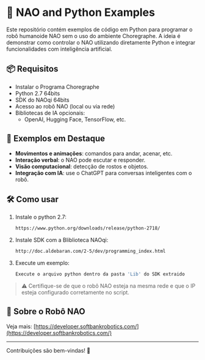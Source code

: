 

 # 🤖 NAO and Python Examples

Este repositório contém exemplos de código em Python para programar o robô humanoide NAO sem o uso do ambiente Choregraphe. A ideia é demonstrar como controlar o NAO utilizando diretamente Python e integrar funcionalidades com inteligência artificial.

## 📦 Requisitos
- Instalar o Programa Choregraphe
- Python 2.7 64bits
- SDK do NAOqi 64bits
- Acesso ao robô NAO (local ou via rede)
- Bibliotecas de IA opcionais:
  - OpenAI, Hugging Face, TensorFlow, etc.


## 🚀 Exemplos em Destaque

- **Movimentos e animações**: comandos para andar, acenar, etc.
- **Interação verbal**: o NAO pode escutar e responder.
- **Visão computacional**: detecção de rostos e objetos.
- **Integração com IA**: use o ChatGPT para conversas inteligentes com o robô.

## 🛠️ Como usar

1. Instale o python 2.7:
    ```bash
    https://www.python.org/downloads/release/python-2718/
    ```

2. Instale SDK com a Bliblioteca NAOqi:
    ```bash
    http://doc.aldebaran.com/2-5/dev/programming_index.html
    ```

3. Execute um exemplo:
    ```bash
    Execute o arquivo python dentro da pasta 'Lib' do SDK extraido
    ```

> ⚠️ Certifique-se de que o robô NAO esteja na mesma rede e que o IP esteja configurado corretamente no script.

## 🧠 Sobre o Robô NAO

Veja mais: [https://developer.softbankrobotics.com/](https://developer.softbankrobotics.com/)

---

Contribuições são bem-vindas! 🚧




